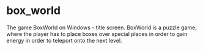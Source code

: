 # box_world
  The game BoxWorld on Windows - title screen. BoxWorld is a puzzle game, where the player has to place boxes over special places in order to gain energy in order to teleport onto the next level. 
